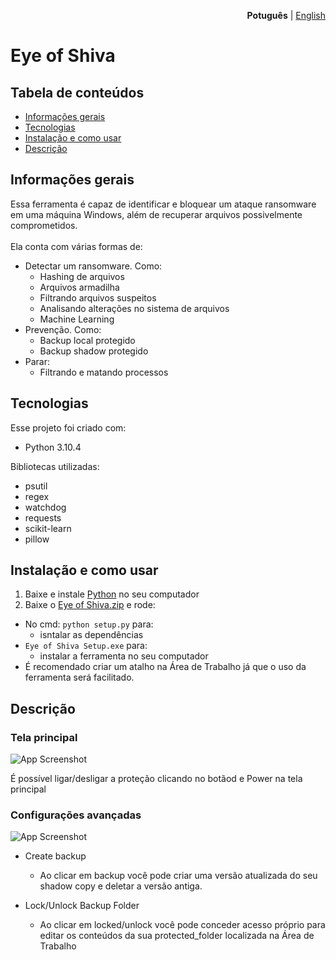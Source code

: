 <p align="right"><strong>Potuguês</strong> | <a href="https://github.com/Grupo0b1t/eye-of-shiva/blob/main/README.md">English</a></p>

# Eye of Shiva #

## Tabela de conteúdos

* [Informações gerais](#informações-gerais)
* [Tecnologias](#tecnologias)
* [Instalação e como usar](#instalação-e-como-usar)
* [Descrição](#descrição)

## Informações gerais

Essa ferramenta é capaz de identificar e bloquear um ataque ransomware em uma máquina Windows, além de recuperar arquivos possivelmente comprometidos.\
\
Ela conta com várias formas de:
* Detectar um ransomware. Como: 
    - Hashing de arquivos
    - Arquivos armadilha
    - Filtrando arquivos suspeitos
    - Analisando alterações no sistema de arquivos
    - Machine Learning
* Prevenção. Como:
    - Backup local protegido
    - Backup shadow protegido
* Parar:
    - Filtrando e matando processos

## Tecnologias

Esse projeto foi criado com:
* Python 3.10.4

Bibliotecas utilizadas:
* psutil
* regex
* watchdog
* requests
* scikit-learn
* pillow

## Instalação e como usar

1. Baixe e instale [Python](https://www.python.org/downloads/) no seu computador
2. Baixe o [Eye of Shiva.zip](https://github.com/Grupo0b1t/eye-of-shiva/blob/main/Eye%20of%20Shiva/Eye%20of%20Shiva.rar) e rode:
* No cmd: `python setup.py` para:
    - isntalar as dependências
* `Eye of Shiva Setup.exe` para:
    - instalar a ferramenta no seu computador
* É recomendado criar um atalho na Área de Trabalho já que o uso da ferramenta será facilitado.


## Descrição

### Tela principal

![App Screenshot](https://cdn.discordapp.com/attachments/669945882162233358/1025149527356874752/unknown.png)

É possível ligar/desligar a proteção clicando no botãod e Power na tela principal

### Configurações avançadas

![App Screenshot](https://cdn.discordapp.com/attachments/669945882162233358/1025149565202092052/unknown.png)

* Create backup
    - Ao clicar em backup você pode criar uma versão atualizada do seu shadow copy e deletar a versão antiga.

* Lock/Unlock Backup Folder
    - Ao clicar em locked/unlock você pode conceder acesso próprio para editar os conteúdos da sua protected_folder localizada na Área de Trabalho

